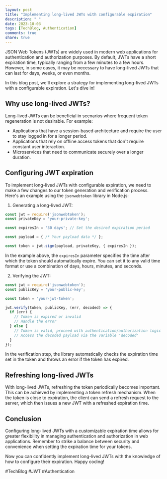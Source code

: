 ```yaml
---
layout: post
title: "Implementing long-lived JWTs with configurable expiration"
description: " "
date: 2023-10-03
tags: [TechBlog, Authentication]
comments: true
share: true
---
```


JSON Web Tokens (JWTs) are widely used in modern web applications for authentication and authorization purposes. By default, JWTs have a short expiration time, typically ranging from a few minutes to a few hours. However, in some cases, it may be necessary to have long-lived JWTs that can last for days, weeks, or even months.

In this blog post, we'll explore a strategy for implementing long-lived JWTs with a configurable expiration. Let's dive in!

## Why use long-lived JWTs?

Long-lived JWTs can be beneficial in scenarios where frequent token regeneration is not desirable. For example:
- Applications that have a session-based architecture and require the user to stay logged in for a longer period.
- Applications that rely on offline access tokens that don't require constant user interaction.
- Microservices that need to communicate securely over a longer duration.

## Configuring JWT expiration

To implement long-lived JWTs with configurable expiration, we need to make a few changes to our token generation and verification process. Here's an example using the `jsonwebtoken` library in Node.js:

1. Generating a long-lived JWT:
```javascript
const jwt = require('jsonwebtoken');
const privateKey = 'your-private-key';

const expiresIn = '30 days'; // Set the desired expiration period

const payload = { /* Your payload data */ };

const token = jwt.sign(payload, privateKey, { expiresIn });
```
In the example above, the `expiresIn` parameter specifies the time after which the token should automatically expire. You can set it to any valid time format or use a combination of days, hours, minutes, and seconds.

2. Verifying the JWT:
```javascript
const jwt = require('jsonwebtoken');
const publicKey = 'your-public-key';

const token = 'your-jwt-token';

jwt.verify(token, publicKey, (err, decoded) => {
  if (err) {
    // Token is expired or invalid
    // Handle the error
  } else {
    // Token is valid, proceed with authentication/authorization logic
    // Access the decoded payload via the variable 'decoded'
  }
});
```
In the verification step, the library automatically checks the expiration time set in the token and throws an error if the token has expired.

## Refreshing long-lived JWTs

With long-lived JWTs, refreshing the token periodically becomes important. This can be achieved by implementing a token refresh mechanism. When the token is close to expiration, the client can send a refresh request to the server, which then issues a new JWT with a refreshed expiration time.

## Conclusion

Configuring long-lived JWTs with a customizable expiration time allows for greater flexibility in managing authentication and authorization in web applications. Remember to strike a balance between security and convenience when setting the expiration time for your tokens.

Now you can confidently implement long-lived JWTs with the knowledge of how to configure their expiration. Happy coding!

#TechBlog #JWT #Authentication